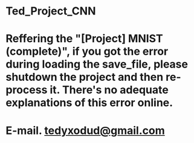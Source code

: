 # Ted_Project_CNN

# Reffering the "[Project] MNIST (complete)", if you got the error during loading the save_file, please shutdown the project and then re-process it. There's no adequate explanations of this error online.

# E-mail. tedyxodud@gmail.com
